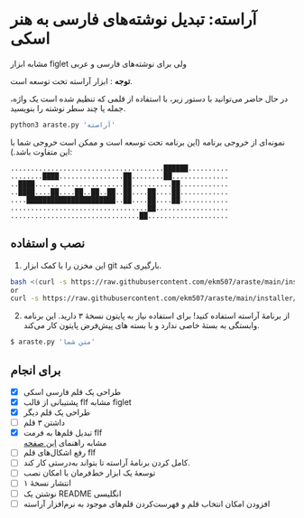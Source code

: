 # آراسته: تبدیل نوشته‌های فارسی به هنر اسکی

مشابه ابزار figlet ولی برای نوشته‌های فارسی و عربی

**توجه** : ابزار آراسته تحت توسعه است.

در حال حاضر می‌توانید با دستور زیر، با استفاده از قلمی که تنظیم شده است یک واژه، جمله یا چند سطر نوشته را بنویسید.  

```bash
python3 araste.py 'آراسته'
```

نمونه‌ای از خروجی برنامه (این برنامه تحت توسعه است و ممکن است خروجی شما با این متفاوت باشد.):

```
......................................██████..........
........████................██........██..............
..████......................██..........██............
..████....██....██..██..██..██....██....██............
....██████████████████████..██....██....██............
..................................██..................
................................██....................

```

## نصب و استفاده

1. این مخزن را با کمک ابزار git بارگیری کنید.

```bash
bash <(curl -s https://raw.githubusercontent.com/ekm507/araste/main/installer/install.sh)
or
curl -s https://raw.githubusercontent.com/ekm507/araste/main/installer/install.sh | bash
```


2. از برنامهٔ آراسته استفاده کنید! برای استفاده نیاز به پایتون نسخهٔ ۳ دارید. این برنامه وابستگی به بستهٔ خاصی ندارد و با بسته های پیش‌فرض پایتون کار می‌کند.

``` bash
$ araste.py 'متن شما'
```


## برای انجام

- [x] طراحی یک قلم فارسی اسکی
- [x] پشتیبانی از قالب flf مشابه figlet
- [x] طراحی یک قلم دیگر
- [ ] داشتن ۳ قلم
- [x] تبدیل قلم‌ها به فرمت flf  
مشابه راهنمای [این صفحه](https://github.com/Marak/asciimo/issues/3)
- [ ] رفع اشکال‌های قلم flf  
- [ ] کامل کردن برنامهٔ آراسته تا بتواند به‌درستی کار کند. 
- [ ] توسعهٔ یک ابزار خط‌فرمان با امکان نصب
- [ ] انتشار نسخهٔ ۱
- [ ] نوشتن یک README انگلیسی
- [ ] افزودن امکان انتخاب قلم و فهرست‌کردن قلم‌های موجود به نرم‌افزار آراسته                             
